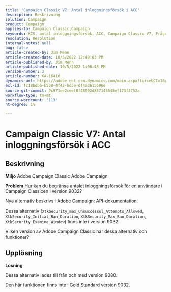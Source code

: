 ```yaml
---
title: 'Campaign Classic V7: Antal inloggningsförsök i ACC'
description: Beskrivning
solution: Campaign
product: Campaign
applies-to: Campaign Classic,Campaign
keywords: KCS, antal inloggningsförsök, ACC, Campaign Classic V7, Frågor och svar, Adobe Campaign Classic, Adobe Campaign
resolution: Resolution
internal-notes: null
bug: false
article-created-by: Jim Menn
article-created-date: 10/5/2022 12:49:03 PM
article-published-by: Jim Menn
article-published-date: 10/5/2022 1:06:48 PM
version-number: 3
article-number: KA-16410
dynamics-url: https://adobe-ent.crm.dynamics.com/main.aspx?forceUCI=1&pagetype=entityrecord&etn=knowledgearticle&id=ee011d13-ac44-ed11-bba1-000d3a3064b8
exl-id: fc18bdb6-b558-4f42-bd3e-df4a3615696e
source-git-commit: 9c971ee2ceef8f48902d857145545ef173f3752a
workflow-type: tm+mt
source-wordcount: '113'
ht-degree: 1%

---
```


# Campaign Classic V7: Antal inloggningsförsök i ACC

## Beskrivning


<b>Miljö</b>
Adobe Campaign Classic Adobe Campaign

<b>Problem</b>
Hur kan du begränsa antalet inloggningsförsök för en användare i Campaign Classicen i version 9032?

Nya alternativ beskrivs i [Adobe Campaign: API-dokumentation](https://experienceleague.adobe.com/developer/campaign-api/api/sm-session-Logon.html).

Dessa alternativ (`XtkSecurity_max_Unsuccessul_Attempts_Allowed`, `XtkSecurity_Initial_Ban_Duration`, `XtkSecurity_Max_Ban_Duration`, `XtkSecurity_Examine_Window`) finns inte i version 9032.

Vilken version av Adobe Campaign Classic har dessa alternativ och funktioner?


## Upplösning


<b>Lösning</b>

Dessa alternativ lades till från och med version 9080.

Den här funktionen finns inte i Gold Standard version 9032.
